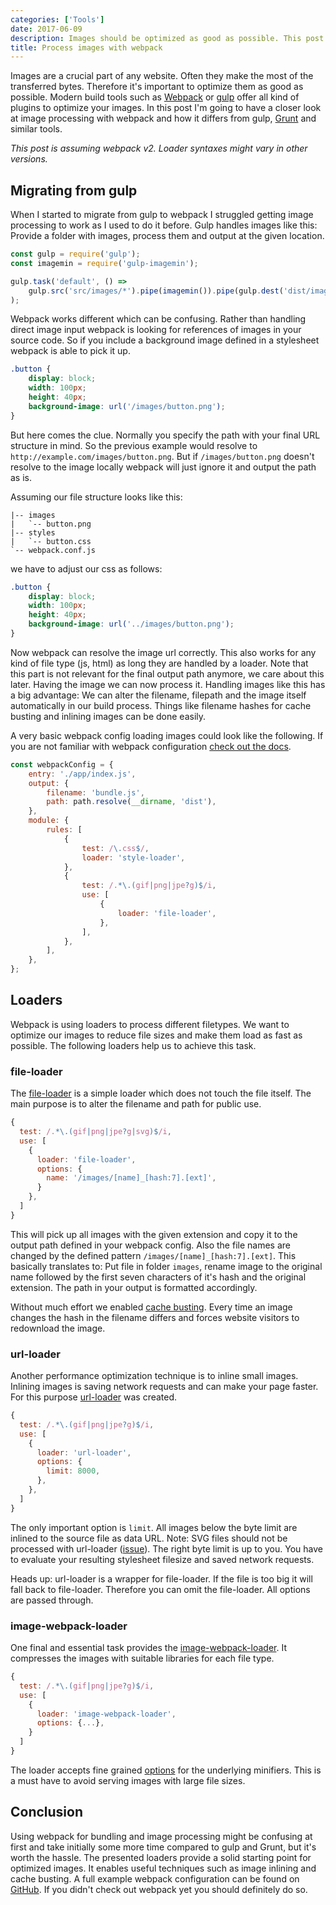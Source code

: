 ```yaml
---
categories: ['Tools']
date: 2017-06-09
description: Images should be optimized as good as possible. This post describes image processing with webpack and how it differs from gulp, Grunt and similar tools.
title: Process images with webpack
---
```


Images are a crucial part of any website. Often they make the most of the transferred bytes. Therefore it's important to optimize them as good as possible. Modern build tools such as [Webpack](https://webpack.js.org/) or [gulp](http://gulpjs.com/) offer all kind of plugins to optimize your images. In this post I'm going to have a closer look at image processing with webpack and how it differs from gulp, [Grunt](https://gruntjs.com/) and similar tools.

_This post is assuming webpack v2. Loader syntaxes might vary in other versions._

## Migrating from gulp

When I started to migrate from gulp to webpack I struggled getting image processing to work as I used to do it before. Gulp handles images like this: Provide a folder with images, process them and output at the given location.

```javascript
const gulp = require('gulp');
const imagemin = require('gulp-imagemin');

gulp.task('default', () =>
    gulp.src('src/images/*').pipe(imagemin()).pipe(gulp.dest('dist/images'))
);
```

Webpack works different which can be confusing. Rather than handling direct image input webpack is looking for references of images in your source code. So if you include a background image defined in a stylesheet webpack is able to pick it up.

```css
.button {
    display: block;
    width: 100px;
    height: 40px;
    background-image: url('/images/button.png');
}
```

But here comes the clue. Normally you specify the path with your final URL structure in mind. So the previous example would resolve to `http://example.com/images/button.png`. But if `/images/button.png` doesn't resolve to the image locally webpack will just ignore it and output the path as is.

Assuming our file structure looks like this:

```
|-- images
|   `-- button.png
|-- styles
|   `-- button.css
`-- webpack.conf.js
```

we have to adjust our css as follows:

```css
.button {
    display: block;
    width: 100px;
    height: 40px;
    background-image: url('../images/button.png');
}
```

Now webpack can resolve the image url correctly. This also works for any kind of file type (js, html) as long they are handled by a loader. Note that this part is not relevant for the final output path anymore, we care about this later. Having the image we can now process it. Handling images like this has a big advantage: We can alter the filename, filepath and the image itself automatically in our build process. Things like filename hashes for cache busting and inlining images can be done easily.

A very basic webpack config loading images could look like the following. If you are not familiar with webpack configuration [check out the docs](https://webpack.js.org/guides/get-started/).

```javascript
const webpackConfig = {
    entry: './app/index.js',
    output: {
        filename: 'bundle.js',
        path: path.resolve(__dirname, 'dist'),
    },
    module: {
        rules: [
            {
                test: /\.css$/,
                loader: 'style-loader',
            },
            {
                test: /.*\.(gif|png|jpe?g)$/i,
                use: [
                    {
                        loader: 'file-loader',
                    },
                ],
            },
        ],
    },
};
```

## Loaders

Webpack is using loaders to process different filetypes. We want to optimize our images to reduce file sizes and make them load as fast as possible. The following loaders help us to achieve this task.

### file-loader

The [file-loader](https://github.com/webpack-contrib/file-loader) is a simple loader which does not touch the file itself. The main purpose is to alter the filename and path for public use.

```javascript
{
  test: /.*\.(gif|png|jpe?g|svg)$/i,
  use: [
    {
      loader: 'file-loader',
      options: {
        name: '/images/[name]_[hash:7].[ext]',
      }
    },
  ]
}
```

This will pick up all images with the given extension and copy it to the output path defined in your webpack config. Also the file names are changed by the defined pattern `/images/[name]_[hash:7].[ext]`. This basically translates to: Put file in folder `images`, rename image to the original name followed by the first seven characters of it's hash and the original extension. The path in your output is formatted accordingly.

Without much effort we enabled [cache busting](https://www.keycdn.com/support/what-is-cache-busting/). Every time an image changes the hash in the filename differs and forces website visitors to redownload the image.

### url-loader

Another performance optimization technique is to inline small images. Inlining images is saving network requests and can make your page faster. For this purpose [url-loader](https://github.com/webpack-contrib/url-loader) was created.

```javascript
{
  test: /.*\.(gif|png|jpe?g)$/i,
  use: [
    {
      loader: 'url-loader',
      options: {
        limit: 8000,
      },
    },
  ]
}
```

The only important option is `limit`. All images below the byte limit are inlined to the source file as data URL. Note: SVG files should not be processed with url-loader ([issue](https://github.com/webpack-contrib/url-loader/issues/6#issuecomment-63182275)). The right byte limit is up to you. You have to evaluate your resulting stylesheet filesize and saved network requests.

<div class="notice"><p>Heads up: url-loader is a wrapper for file-loader. If the file is too big it will fall back to file-loader. Therefore you can omit the file-loader. All options are passed through.</p></div>

### image-webpack-loader

One final and essential task provides the [image-webpack-loader](https://github.com/tcoopman/image-webpack-loader). It compresses the images with suitable libraries for each file type.

```javascript
{
  test: /.*\.(gif|png|jpe?g)$/i,
  use: [
    {
      loader: 'image-webpack-loader',
      options: {...},
    }
  ]
}
```

The loader accepts fine grained [options](https://github.com/tcoopman/image-webpack-loader#usage) for the underlying minifiers. This is a must have to avoid serving images with large file sizes.

## Conclusion

Using webpack for bundling and image processing might be confusing at first and take initially some more time compared to gulp and Grunt, but it's worth the hassle. The presented loaders provide a solid starting point for optimized images. It enables useful techniques such as image inlining and cache busting. A full example webpack configuration can be found on [GitHub](https://gist.github.com/lgraubner/809b9c806c82366af34193ade5cfeb57). If you didn't check out webpack yet you should definitely do so.
